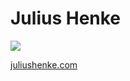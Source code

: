 # Julius Henke

![](https://github-readme-stats.vercel.app/api?username=JuliusHenke&count_private=true&include_all_commits=true&theme=dracula&show_icons=true)

[juliushenke.com](https://juliushenke.com)
